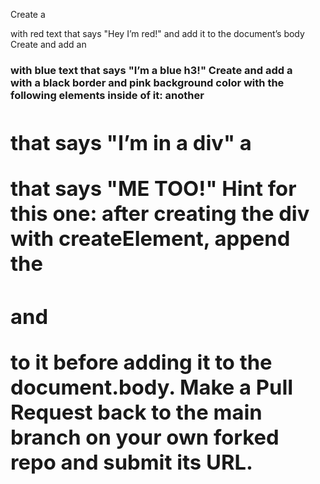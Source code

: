 Create a <p> with red text that says "Hey I’m red!" and add it to the document’s body
Create and add an <h3> with blue text that says "I’m a blue h3!"
Create and add a <div> with a black border and pink background color with the following elements inside of it:
another <h1> that says "I’m in a div"
a <p> that says "ME TOO!"
Hint for this one: after creating the div with createElement, append the <h1> and <p> to it before adding it to the document.body.
Make a Pull Request back to the main branch on your own forked repo and submit its URL.